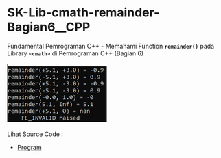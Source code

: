 # SK-Lib-cmath-remainder-Bagian6__CPP
Fundamental Pemrograman C++ - Memahami Function <code><b>remainder()</b></code> pada Library <code><b>&lt;cmath></b></code> di Pemrograman C++ (Bagian 6)<br><br>
<img src="https://github.com/RizkyKhapidsyah/SK-Lib-cmath-remainder-Bagian6__CPP/blob/master/SK-Lib-cmath-remainder-Bagian6__CPP/result/001.PNG"><br><br>
Lihat Source Code : <br>
- <a href="https://github.com/RizkyKhapidsyah/SK-Lib-cmath-remainder-Bagian6__CPP/blob/master/SK-Lib-cmath-remainder-Bagian6__CPP/Source.cpp">Program</a>
